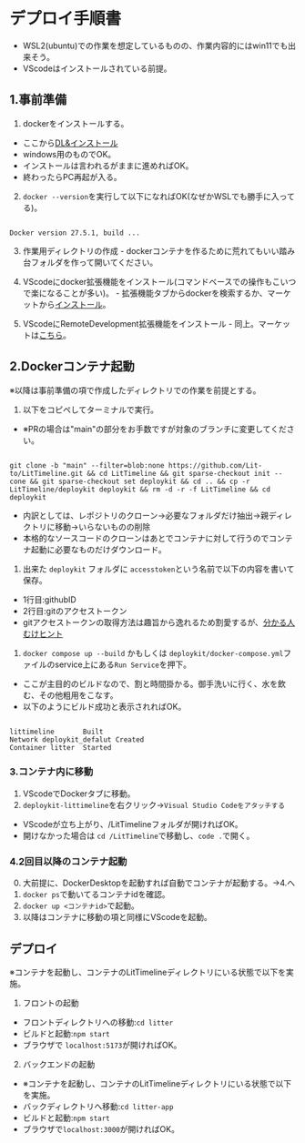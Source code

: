 
# デプロイ手順書
-   WSL2(ubuntu)での作業を想定しているものの、作業内容的にはwin11でも出来そう。
-   VScodeはインストールされている前提。

## 1.事前準備

1.   dockerをインストールする。
-   ここから[DL&インストール](https://docs.docker.com/desktop/setup/install/windows-install/ )
-   windows用のものでOK。
-   インストールは言われるがままに進めればOK。
-   終わったらPC再起が入る。
2.  ``docker --version``を実行して以下になればOK(なぜかWSLでも勝手に入ってる)。


```

Docker version 27.5.1, build ...

```

3.   作業用ディレクトリの作成
    -   dockerコンテナを作るために荒れてもいい踏み台フォルダを作って開いてください。

4.   VScodeにdocker拡張機能をインストール(コマンドベースでの操作もこいつで楽になることが多い)。
    -   拡張機能タブからdockerを検索するか、マーケットから[インストール](https://marketplace.visualstudio.com/items?itemName=ms-azuretools.vscode-docker )。

5.   VScodeにRemoteDevelopment拡張機能をインストール
    -   同上。マーケットは[こちら](https://marketplace.visualstudio.com/items?itemName=ms-vscode-remote.vscode-remote-extensionpack )。


## 2.Dockerコンテナ起動

※以降は事前準備の項で作成したディレクトリでの作業を前提とする。

1.   以下をコピペしてターミナルで実行。
-   ※PRの場合は"main"の部分をお手数ですが対象のブランチに変更してください。

```

git clone -b "main" --filter=blob:none https://github.com/Lit-to/LitTimeline.git && cd LitTimeline && git sparse-checkout init --cone && git sparse-checkout set deploykit && cd .. && cp -r LitTimeline/deploykit deploykit && rm -d -r -f LitTimeline && cd deploykit

```
-   内訳としては、レポジトリのクローン→必要なフォルダだけ抽出→親ディレクトリに移動→いらないものの削除
-   本格的なソースコードのクローンはあとでコンテナに対して行うのでコンテナ起動に必要なものだけダウンロード。

1.   出来た ``deploykit`` フォルダに ``accesstoken``という名前で以下の内容を書いて保存。
-   1行目:githubID
-   2行目:gitのアクセストークン
-   gitアクセストークンの取得方法は趣旨から逸れるため割愛するが、[分かる人むけヒント](https://github.com/settings/tokens )
1.   ``docker compose up --build`` かもしくは ``deploykit/docker-compose.yml``ファイルのservice上にある``Run Service``を押下。
    
-   ここが主目的のビルドなので、割と時間掛かる。御手洗いに行く、水を飲む、その他粗用をこなす。
-   以下のようにビルド成功と表示されればOK。

```

littimeline       Built
Network deploykit_defalut Created 
Container litter  Started

```

### 3.コンテナ内に移動

1.   VScodeでDockerタブに移動。
2.   ``deploykit-littimeline``を右クリック→``Visual Studio Codeをアタッチする``
  

-   VScodeが立ち上がり、/LitTimelineフォルダが開ければOK。
-   開けなかった場合は ``cd /LitTimeline``で移動し、``code .``で開く。

### 4.2回目以降のコンテナ起動

0.   大前提に、DockerDesktopを起動すれば自動でコンテナが起動する。→4.へ
1.   ``docker ps``で動いてるコンテナidを確認。
2.   ``docker up <コンテナid>``で起動。
3.   以降はコンテナに移動の項と同様にVScodeを起動。

## デプロイ

※コンテナを起動し、コンテナのLitTimelineディレクトリにいる状態で以下を実施。

1.  フロントの起動
-   フロントディレクトリへの移動:``cd litter``
-   ビルドと起動:``npm start``
-   ブラウザで ``localhost:5173``が開ければOK。

2.  バックエンドの起動
-   ※コンテナを起動し、コンテナのLitTimelineディレクトリにいる状態で以下を実施。
-   バックディレクトリへ移動:``cd litter-app``
-   ビルドと起動:``npm start``
-   ブラウザで``localhost:3000``が開ければOK。

